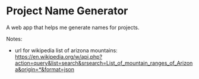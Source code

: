 # Project Name Generator
A web app that helps me generate names for projects.

Notes:

- url for wikipedia list of arizona mountains:  https://en.wikipedia.org/w/api.php?action=query&list=search&srsearch=List_of_mountain_ranges_of_Arizona&origin=*&format=json
